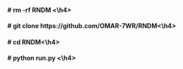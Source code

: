 <h4># rm -rf RNDM <\h4>
<h4># git clone https://github.com/OMAR-7WR/RNDM<\h4>
<h4># cd RNDM<\h4>
<h4># python run.py <\h4>

